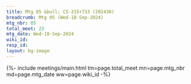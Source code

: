 ```yaml
---
title: Mtg 05 &bull; CS-315+733 (202430)
breadcrumb: Mtg 05 (Wed-18-Sep-2024)
mtg_nbr: 05
total_meet: 23
mtg_date: Wed-18-Sep-2024
wiki_id: 
resp_id: 
layout: bg-image
---
```


{%- include meetings/main.html
    tm=page.total_meet
    mn=page.mtg_nbr
    md=page.mtg_date
    ww=page.wiki_id
-%}
